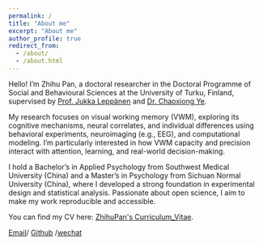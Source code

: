 ```yaml
---
permalink: /
title: "About me"
excerpt: "About me"
author_profile: true
redirect_from:
  - /about/
  - /about.html
---
```


Hello! I’m Zhihu Pan, a doctoral researcher in the Doctoral Programme of Social and Behavioural Sciences at the University of Turku, Finland, supervised by [Prof. Jukka Leppänen](https://www.utu.fi/en/people/jukka-leppanen) and [Dr. Chaoxiong Ye](https://www.utu.fi/en/people/chaoxiong-ye).

My research focuses on visual working memory (VWM), exploring its cognitive mechanisms, neural correlates, and individual differences using behavioral experiments, neuroimaging (e.g., EEG), and computational modeling. I’m particularly interested in how VWM capacity and precision interact with attention, learning, and real-world decision-making.

I hold a Bachelor’s in Applied Psychology from Southwest Medical University (China) and a Master’s in Psychology from Sichuan Normal University (China), where I developed a strong foundation in experimental design and statistical analysis. Passionate about open science, I aim to make my work reproducible and accessible.

You can find my CV here: [ZhihuPan's Curriculum_Vitae](../assets/Curriculum_Vitae.pdf).

[Email](mailto:panzhihuzzz@163.com)/ [Github](https://github.com/ZhihuPan) /[wechat](../assets/wechat.png)

